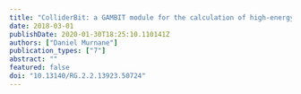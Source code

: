 ```yaml
---
title: "ColliderBit: a GAMBIT module for the calculation of high-energy collider observables and likelihoods"
date: 2018-03-01
publishDate: 2020-01-30T18:25:10.110141Z
authors: ["Daniel Murnane"]
publication_types: ["7"]
abstract: ""
featured: false
doi: "10.13140/RG.2.2.13923.50724"
---
```



